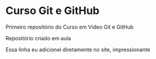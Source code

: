 # Curso Git e GitHub
 Primeiro repositório do Curso em Video Git e GitHub

 Repositório criado em aula
 
 Essa linha eu adicionei diretamente no site, impressionante 
